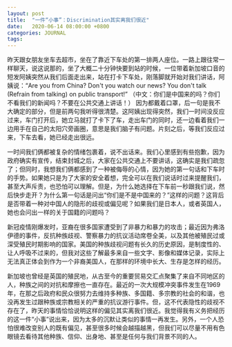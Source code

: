 ```yaml
---
layout: post
title:  "一件“小事”：Discrimination其实离我们很近"
date:   2020-06-14 08:00:00 +0800
categories: JOURNAL
tags:  
---
```

昨天跟女朋友坐车去超市，坐在了靠近下车处的第一排两人座位。一路上跟往常一样聊天，说这说那的，坐了大概二十分钟快要到站的时候，一位带着新加坡口音的短发阿姨突然从我们后面走出来，站在打卡下车处，刚落脚就开始对我们讲话，阿姨说：“Are you from China? Don't you watch our news? You don't talk (Refrain from talking)  on public transport!” （中文：你们是中国来的吗？你们不看我们的新闻吗？不要在公共交通上讲话！）  因为都戴着口罩，后一句是我不大确定的部分，但是前两句我听得很清楚。这阿姨出现得突然，我们一时间没反应过来，车门打开后，她立马就打了卡下了车，走出车门的同时，还一边看着我们一边用手在自己的太阳穴旁画圈，意思是我们脑子有问题。片刻之后，等我们反应过来，下车去看，她已经走出很远。

一时间我们俩都被复杂的情绪包裹着，说不出话来。我们心里感到有些抱歉，因为政府确实有宣传，结束封城之后，大家在公共交通上不要讲话，这确实是我们疏忽了；但同时，我想我们俩都感到了一种被侮辱的心情，因为她的第一句话和下车时的手势。如果她只是为了大家的安全着想，完全可以在我们说话时过来提醒我们，甚至大声斥责，也恐怕可以理解。但是，为什么她选择在下车前一秒跟我们说，然后快步走开？为什么第一句话是问出“你们是不是中国来的？”这样的问题？这背后是否带着一种对中国人的隐形的歧视或偏见呢？如果我们是日本人，或者英国人，她也会问出一样的关于国籍的问题吗？

新冠疫情刚爆发时，亚裔在很多国家遭受到了非暴力和暴力的攻击；最近因为弗洛伊德的事件，反抗种族歧视、警察暴力的抗议活动席卷全美，以及其他被殖民过或深受殖民时期影响的国家。美国的种族歧视问题有长久的历史原因，是制度性的、让人呼吸不过来的，但我对这些了解最多来自一些文字、影像和媒体记录，实际上无法真正体会到作为一个非裔美国人，在那样的环境中长大、生存是怎样的经历。

新加坡也曾经是英国的殖民地，从古至今的重要贸易交汇点聚集了来自不同地区的人，种族之间的对抗和摩擦也一直存在。最近的一次大规模冲突事件发生在1969年，在那之后政府和民众很努力去维持多种族、多国籍、多宗教的社会的和谐，也没再发生过跟种族或宗教相关的严重的抗议游行事件。但，这不代表隐性的歧视不存在了，昨天的事情恰恰说明这样的偏见其实离我们很近。我觉得我有义务把经历的这一件“小事”说出来，因为太多的沉默让类似的事情一再发生。另外，一个人恐怕很难改变别人的既有偏见，甚至很多时候会越描越黑，但我们可以尽量不用有色眼镜去看待其他种族、信仰、出身地、甚至是任何与我们背景不同的人。
